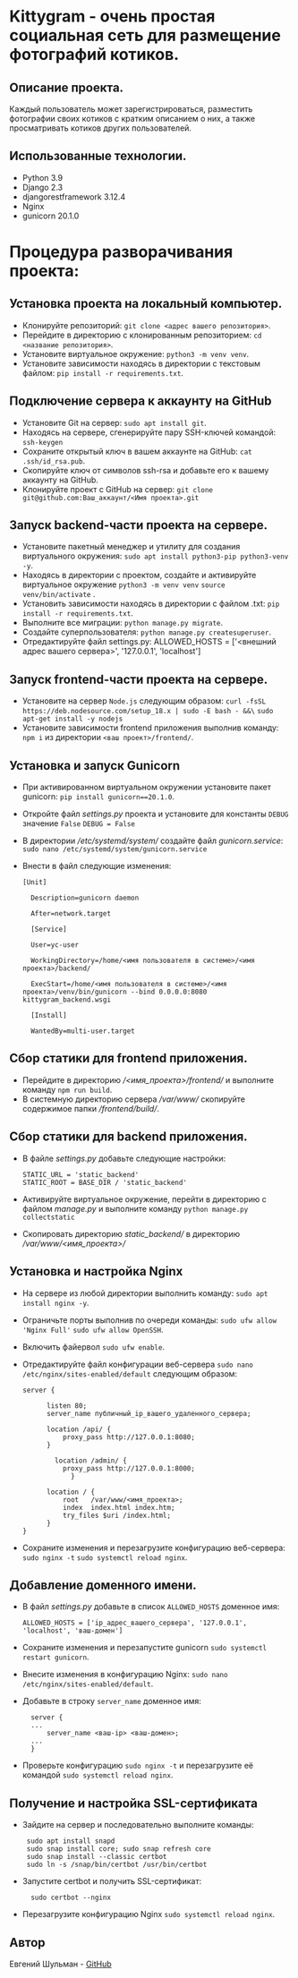 # Kittygram - очень простая социальная сеть для размещение фотографий котиков.


## Описание проекта.
Каждый пользователь может зарегистрироваться, разместить фотографии своих котиков с кратким описанием о них, а также просматривать котиков других пользователей.

## Использованные технологии.
 - Python 3.9
 - Django 2.3
 - djangorestframework 3.12.4
 - Nginx 
 - gunicorn 20.1.0

# Процедура разворачивания проекта:


## Установка проекта на локальный компьютер.

 - Клонируйте репозиторий: `git clone <адрес вашего репозитория>`.
 - Перейдите в директорию с клонированным репозиторием: `cd <название репозитория>`.
 - Установите виртуальное окружение: `python3 -m venv venv`.
 - Установите зависимости находясь в директории с текстовым файлом: `pip install -r requirements.txt`.

## Подключение сервера к аккаунту на GitHub

- Установите Git на сервер: `sudo apt install git`.
- Находясь на сервере, сгенерируйте пару SSH-ключей командой: `ssh-keygen`
- Сохраните открытый ключ в вашем аккаунте на GitHub: `cat .ssh/id_rsa.pub`.
- Скопируйте ключ от символов ssh-rsa и добавьте его к вашему аккаунту на GitHub.
- Клонируйте проект с GitHub на сервер: `git clone git@github.com:Ваш_аккаунт/<Имя проекта>.git`

## Запуск backend-части проекта на сервере.

- Установите пакетный менеджер и утилиту для создания виртуального окружения: `sudo apt install python3-pip python3-venv -y`.
- Находясь в директории с проектом, создайте и активируйте виртуальное окружение `python3 -m venv venv`  `source venv/bin/activate` .
- Установить зависимости находясь в директории с файлом .txt: `pip install -r requirements.txt`.
- Выполните все миграции: `python manage.py migrate`.
- Создайте суперпользователя: `python manage.py createsuperuser`.
- Отредактируйте файл settings.py: ALLOWED_HOSTS = ['<внешний адрес вашего сервера>', '127.0.0.1', 'localhost']

## Запуск frontend-части проекта на сервере.

- Установите на сервер `Node.js` следующим образом:
`curl -fsSL https://deb.nodesource.com/setup_18.x | sudo -E bash - &&\`
`sudo apt-get install -y nodejs`
- Установите зависимости frontend приложения выполнив команду: `npm i` из директории `<ваш проект>/frontend/`.

## Установка и запуск Gunicorn

- При активированном виртуальном окружении установите пакет gunicorn: `pip install gunicorn==20.1.0`.
- Откройте файл _settings.py_ проекта и установите для константы `DEBUG` значение `False` `DEBUG = False`
- В директории _/etc/systemd/system/_ создайте файл _gunicorn.service_: `sudo nano /etc/systemd/system/gunicorn.service`
- Внести в файл следующие изменения:

      [Unit]
    
	    Description=gunicorn daemon
    
	    After=network.target
    
	    [Service]
    
	    User=yc-user
    
	    WorkingDirectory=/home/<имя пользователя в системе>/<имя проекта>/backend/
    
	    ExecStart=/home/<имя пользователя в системе>/<имя проекта>/venv/bin/gunicorn --bind 0.0.0.0:8080 kittygram_backend.wsgi
    
	    [Install]
    
	    WantedBy=multi-user.target

## Сбор статики для frontend приложения.

- Перейдите в директорию _/<имя_проекта>/frontend/_  и выполните команду `npm run build`.
- В системную директорию сервера _/var/www/_ скопируйте содержимое папки _/frontend/build/_.

## Сбор статики для backend приложения.

- В файле _settings.py_ добавьте следующие настройки:

      STATIC_URL = 'static_backend'
	  STATIC_ROOT = BASE_DIR / 'static_backend'

- Активируйте виртуальное окружение, перейти в директорию с файлом _manage.py_ и выполните команду `python manage.py collectstatic` 
- Скопировать директорию _static_backend/_ в директорию _/var/www/<имя_проекта>/_


## Установка и настройка Nginx

- На сервере из любой директории выполнить команду: `sudo apt install nginx -y`.
- Ограничьте порты выполнив по очереди команды: `sudo ufw allow 'Nginx Full'`  `sudo ufw allow OpenSSH`.
- Включить файервол `sudo ufw enable`.
- Отредактируйте файл конфигурации веб-сервера `sudo nano /etc/nginx/sites-enabled/default` следующим образом:

      server {
    
	        listen 80;
	        server_name публичный_ip_вашего_удаленного_сервера;
    
	        location /api/ {
	            proxy_pass http://127.0.0.1:8080;
	        }
	        
		      location /admin/ {
			    proxy_pass http://127.0.0.1:8000;
				  }
			
	        location / {
	            root   /var/www/<имя_проекта>;
	            index  index.html index.htm;
	            try_files $uri /index.html;
	        }
      }
- Сохраните изменения и перезагрузите конфигурацию веб-сервера: `sudo nginx -t` `sudo systemctl reload nginx`.

## Добавление доменного имени.

- В файл _settings.py_ добавьте в список `ALLOWED_HOSTS` доменное имя: 

      ALLOWED_HOSTS = ['ip_адрес_вашего_сервера', '127.0.0.1', 'localhost', 'ваш-домен']
  
- Сохраните изменения и перезапустите gunicorn `sudo systemctl restart gunicorn`.
- Внесите изменения в конфигурацию Nginx: `sudo nano /etc/nginx/sites-enabled/default`.
- Добавьте в строку `server_name` доменное имя:

		server {
		...
		    server_name <ваш-ip> <ваш-домен>;
		...
		}

- Проверьте конфигурацию `sudo nginx -t` и перезагрузите её командой `sudo systemctl reload nginx`.

 ## Получение и настройка SSL-сертификата
 
 - Зайдите на сервер и последовательно выполните команды:

	    sudo apt install snapd
	    sudo snap install core; sudo snap refresh core
	    sudo snap install --classic certbot
	    sudo ln -s /snap/bin/certbot /usr/bin/certbot
   
- Запустите certbot и получить SSL-сертификат:

		sudo certbot --nginx

- Перезагрузите конфигурацию Nginx `sudo systemctl reload nginx`.

## Автор
Евгений Шульман - [GitHub](https://github.com/Jjonnie)

  
